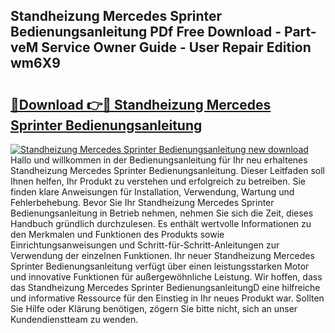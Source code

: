 ## Standheizung Mercedes Sprinter Bedienungsanleitung PDf Free Download - Part-veM Service Owner Guide - User Repair Edition wm6X9

# <h2><a href="http://df2hp7.blite.top/?on=Standheizung+Mercedes+Sprinter+Bedienungsanleitung">🔗Download 👉🔴 Standheizung Mercedes Sprinter Bedienungsanleitung</a></h2>

[![Standheizung Mercedes Sprinter Bedienungsanleitung new download](https://i.imgur.com/lujVjoI.png)](http://df2hp7.blite.top/?on=Standheizung+Mercedes+Sprinter+Bedienungsanleitung)
Hallo und willkommen in der Bedienungsanleitung für Ihr neu erhaltenes Standheizung Mercedes Sprinter Bedienungsanleitung. Dieser Leitfaden soll Ihnen helfen, Ihr Produkt zu verstehen und erfolgreich zu betreiben. Sie finden klare Anweisungen für Installation, Verwendung, Wartung und Fehlerbehebung. Bevor Sie Ihr Standheizung Mercedes Sprinter Bedienungsanleitung in Betrieb nehmen, nehmen Sie sich die Zeit, dieses Handbuch gründlich durchzulesen. Es enthält wertvolle Informationen zu den Merkmalen und Funktionen des Produkts sowie Einrichtungsanweisungen und Schritt-für-Schritt-Anleitungen zur Verwendung der einzelnen Funktionen. Ihr neuer Standheizung Mercedes Sprinter Bedienungsanleitung verfügt über einen leistungsstarken Motor und innovative Funktionen für außergewöhnliche Leistung. Wir hoffen, dass das Standheizung Mercedes Sprinter BedienungsanleitungD eine hilfreiche und informative Ressource für den Einstieg in Ihr neues Produkt war. Sollten Sie Hilfe oder Klärung benötigen, zögern Sie bitte nicht, sich an unser Kundendienstteam zu wenden.
